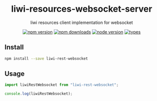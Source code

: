 <h1 align="center">
  liwi-resources-websocket-server
</h1>

<p align="center">
  liwi resources client implementation for websocket
</p>

<p align="center">
  <a href="https://npmjs.org/package/liwi-resources-websocket-server"><img src="https://img.shields.io/npm/v/liwi-resources-websocket-server.svg?style=flat-square" alt="npm version"></a>
  <a href="https://npmjs.org/package/liwi-resources-websocket-server"><img src="https://img.shields.io/npm/dw/liwi-resources-websocket-server.svg?style=flat-square" alt="npm downloads"></a>
  <a href="https://npmjs.org/package/liwi-resources-websocket-server"><img src="https://img.shields.io/node/v/liwi-resources-websocket-server.svg?style=flat-square" alt="node version"></a>
  <a href="https://npmjs.org/package/liwi-resources-websocket-server"><img src="https://img.shields.io/npm/types/liwi-resources-websocket-server.svg?style=flat-square" alt="types"></a>
</p>

## Install

```bash
npm install --save liwi-rest-websocket
```

## Usage

```js
import liwiRestWebsocket from "liwi-rest-websocket";

console.log(liwiRestWebsocket);
```
